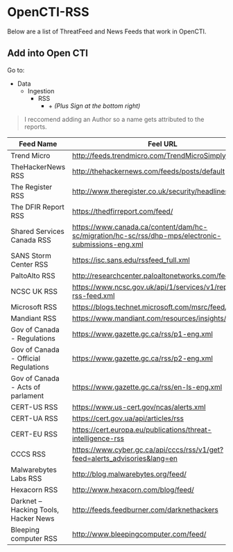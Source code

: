 # OpenCTI-RSS

Below are a list of ThreatFeed and News Feeds that work in OpenCTI.

## Add into Open CTI
Go to:
- Data
   - Ingestion
      - RSS
         - \+ _(Plus Sign at the bottom right)_
>I reccomend adding an Author so a name gets attributed to the reports.

Feed Name|Feel URL
-|-
Trend Micro                           |  http://feeds.trendmicro.com/TrendMicroSimplySecurity
TheHackerNews RSS                     |  http://thehackernews.com/feeds/posts/default
The Register RSS                      |  http://www.theregister.co.uk/security/headlines.atom
The DFIR Report RSS                   |  https://thedfirreport.com/feed/
Shared Services Canada RSS            |  https://www.canada.ca/content/dam/hc-sc/migration/hc-sc/rss/dhp-mps/electronic-submissions-eng.xml
SANS Storm Center RSS                 |  https://isc.sans.edu/rssfeed_full.xml
PaltoAlto RSS                         |  http://researchcenter.paloaltonetworks.com/feed/
NCSC UK RSS                           |  https://www.ncsc.gov.uk/api/1/services/v1/report-rss-feed.xml
Microsoft RSS                         |  https://blogs.technet.microsoft.com/msrc/feed/
Mandiant RSS                          |  https://www.mandiant.com/resources/insights/rss.xml
Gov of Canada - Regulations           |  https://www.gazette.gc.ca/rss/p1-eng.xml
Gov of Canada - Official Regulations  |  https://www.gazette.gc.ca/rss/p2-eng.xml
Gov of Canada - Acts of parlament     |  https://www.gazette.gc.ca/rss/en-ls-eng.xml
CERT-US RSS                           |  https://www.us-cert.gov/ncas/alerts.xml
CERT-UA RSS                           |  https://cert.gov.ua/api/articles/rss
CERT-EU RSS                           |  https://cert.europa.eu/publications/threat-intelligence-rss
CCCS RSS                              |  https://www.cyber.gc.ca/api/cccs/rss/v1/get?feed=alerts_advisories&lang=en
Malwarebytes Labs RSS                 |  http://blog.malwarebytes.org/feed/
Hexacorn RSS                          |  http://www.hexacorn.com/blog/feed/
Darknet – Hacking Tools, Hacker News  |  http://feeds.feedburner.com/darknethackers
Bleeping computer RSS                 |  http://www.bleepingcomputer.com/feed/
